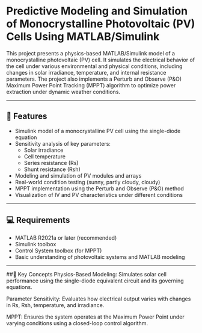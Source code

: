 # Predictive Modeling and Simulation of Monocrystalline Photovoltaic (PV) Cells Using MATLAB/Simulink

This project presents a physics-based MATLAB/Simulink model of a monocrystalline photovoltaic (PV) cell. It simulates the electrical behavior of the cell under various environmental and physical conditions, including changes in solar irradiance, temperature, and internal resistance parameters. The project also implements a Perturb and Observe (P&O) Maximum Power Point Tracking (MPPT) algorithm to optimize power extraction under dynamic weather conditions.

---

## 🔧 Features

- Simulink model of a monocrystalline PV cell using the single-diode equation
- Sensitivity analysis of key parameters:  
  - Solar irradiance  
  - Cell temperature  
  - Series resistance (Rs)  
  - Shunt resistance (Rsh)  
- Modeling and simulation of PV modules and arrays
- Real-world condition testing (sunny, partly cloudy, cloudy)
- MPPT implementation using the Perturb and Observe (P&O) method
- Visualization of IV and PV characteristics under different conditions

---


## 💻 Requirements

- MATLAB R2021a or later (recommended)
- Simulink toolbox
- Control System toolbox (for MPPT)
- Basic understanding of photovoltaic systems and MATLAB modeling

---


##🧠 Key Concepts
Physics-Based Modeling: Simulates solar cell performance using the single-diode equivalent circuit and its governing equations.

Parameter Sensitivity: Evaluates how electrical output varies with changes in Rs, Rsh, temperature, and irradiance.

MPPT: Ensures the system operates at the Maximum Power Point under varying conditions using a closed-loop control algorithm.
